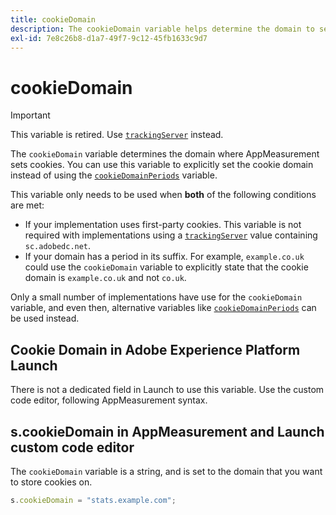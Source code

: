 ```yaml
---
title: cookieDomain
description: The cookieDomain variable helps determine the domain to set cookies on.
exl-id: 7e8c26b8-d1a7-49f7-9c12-45fb1633c9d7
---
```

# cookieDomain

>[!IMPORTANT]
>
>This variable is retired. Use [`trackingServer`](trackingserver.md) instead.

The `cookieDomain` variable determines the domain where AppMeasurement sets cookies. You can use this variable to explicitly set the cookie domain instead of using the [`cookieDomainPeriods`](cookiedomainperiods.md) variable.

This variable only needs to be used when **both** of the following conditions are met:

* If your implementation uses first-party cookies. This variable is not required with implementations using a [`trackingServer`](trackingserver.md) value containing `sc.adobedc.net`.
* If your domain has a period in its suffix. For example, `example.co.uk` could use the `cookieDomain` variable to explicitly state that the cookie domain is `example.co.uk` and not `co.uk`.

Only a small number of implementations have use for the `cookieDomain` variable, and even then, alternative variables like [`cookieDomainPeriods`](cookiedomainperiods.md) can be used instead.

## Cookie Domain in Adobe Experience Platform Launch

There is not a dedicated field in Launch to use this variable. Use the custom code editor, following AppMeasurement syntax.

## s.cookieDomain in AppMeasurement and Launch custom code editor

The `cookieDomain` variable is a string, and is set to the domain that you want to store cookies on.

```js
s.cookieDomain = "stats.example.com";
```
